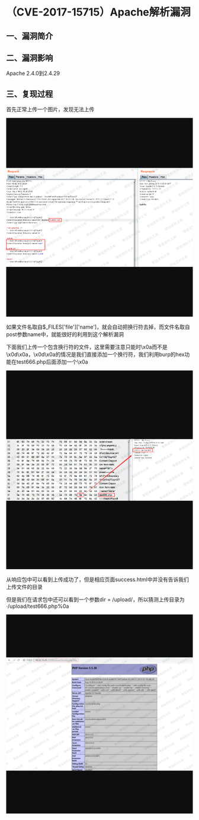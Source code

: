 （CVE-2017-15715）Apache解析漏洞
================================

一、漏洞简介
------------

二、漏洞影响
------------

Apache 2.4.0到2.4.29

三、复现过程
------------

首先正常上传一个图片，发现无法上传

![](./resource/(CVE-2017-15715)Apache解析漏洞/media/rId24.png)

如果文件名取自\$\_FILES\[\'file\'\]\[\'name\'\]，就会自动把换行符去掉，而文件名取自post参数name中，就能很好的利用到这个解析漏洞

下面我们上传一个包含换行符的文件，这里需要注意只能时\\x0a而不是\\x0d\\x0a，\\x0d\\x0a的情况是我们直接添加一个换行符，我们利用burp的hex功能在test666.php后面添加一个\\x0a

![](./resource/(CVE-2017-15715)Apache解析漏洞/media/rId25.png)

从响应包中可以看到上传成功了，但是相应页面success.html中并没有告诉我们上传文件的目录

但是我们在请求包中还可以看到一个参数dir =
/upload/，所以猜测上传目录为·/upload/test666.php%0a

![](./resource/(CVE-2017-15715)Apache解析漏洞/media/rId26.png)
